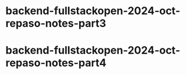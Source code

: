 # backend-fullstackopen-2024-oct-repaso-notes-part3
# backend-fullstackopen-2024-oct-repaso-notes-part4
